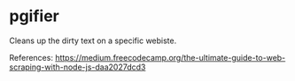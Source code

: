 # pgifier
Cleans up the dirty text on a specific webiste.


References:
https://medium.freecodecamp.org/the-ultimate-guide-to-web-scraping-with-node-js-daa2027dcd3
